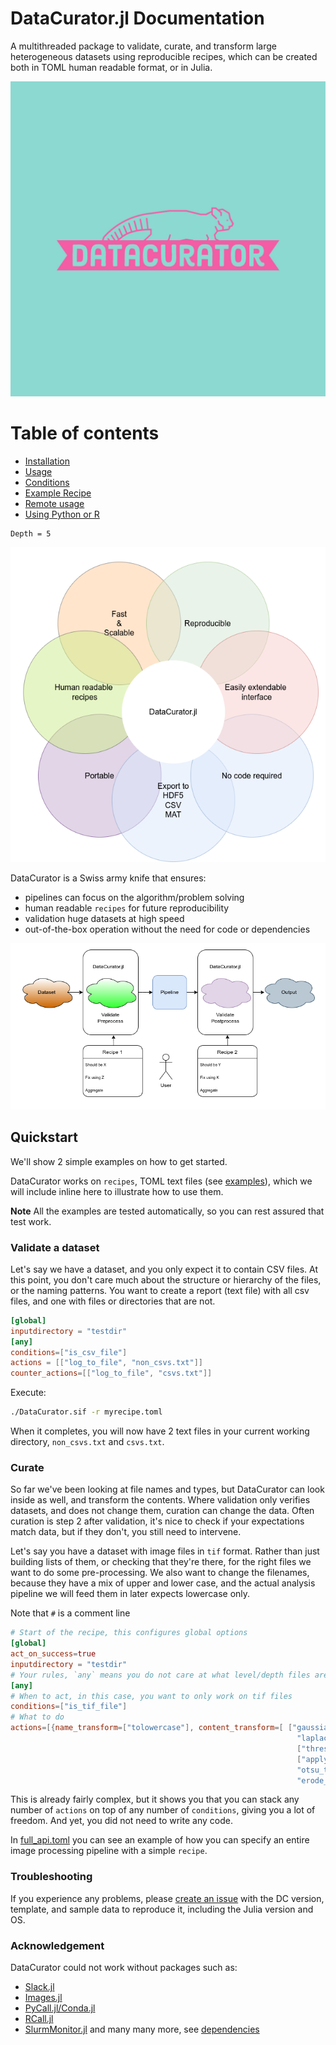 # DataCurator.jl Documentation
A multithreaded package to validate, curate, and transform large heterogeneous datasets using reproducible recipes, which can be created both in TOML human readable format, or in Julia.

![Concept](assets/datacurator-logos.png)

# Table of contents
- [Installation](https://github.com/bencardoen/DataCurator.jl/blob/main/docs/src/installation.md)
- [Usage](https://github.com/bencardoen/DataCurator.jl/blob/main/docs/src/usage.md)
- [Conditions](https://github.com/bencardoen/DataCurator.jl/blob/main/docs/src/conditions.md)
- [Example Recipe](https://github.com/bencardoen/DataCurator.jl/blob/main/docs/src/recipe.md)
- [Remote usage](https://github.com/bencardoen/DataCurator.jl/blob/main/docs/src/remote.md)
- [Using Python or R](https://github.com/bencardoen/DataCurator.jl/blob/main/docs/src/extending.md)

```@contents
Depth = 5
```

![Concept](assets/venn.png)

DataCurator is a Swiss army knife that ensures:
- pipelines can focus on the algorithm/problem solving
- human readable `recipes` for future reproducibility
- validation huge datasets at high speed
- out-of-the-box operation without the need for code or dependencies

![Concept](assets/whatami.png)

## Quickstart
We'll show 2 simple examples on how to get started.

DataCurator works on `recipes`, TOML text files (see [examples](https://github.com/bencardoen/DataCurator.jl/tree/main/example_recipes)), which we will include inline here to illustrate how to use them.

**Note** All the examples are tested automatically, so you can rest assured that test work.

### Validate a dataset
Let's say we have a dataset, and you only expect it to contain CSV files. At this point, you don't care much about the structure or hierarchy of the files, or the naming patterns. 
You want to create a report (text file) with all csv files, and one with files or directories that are not.

```toml
[global]
inputdirectory = "testdir"
[any]
conditions=["is_csv_file"]
actions = [["log_to_file", "non_csvs.txt"]]
counter_actions=[["log_to_file", "csvs.txt"]]
```

Execute:

```bash
./DataCurator.sif -r myrecipe.toml
```
When it completes, you will now have 2 text files in your current working directory, `non_csvs.txt` and `csvs.txt`.

### Curate
So far we've been looking at file names and types, but DataCurator can look inside as well, and transform the contents.
Where validation only verifies datasets, and does not change them, curation can change the data. Often curation is step 2 after validation, it's nice to check if your expectations match data, but if they don't, you still need to intervene.

Let's say you have a dataset with image files in `tif` format. Rather than just building lists of them, or checking that they're there, for the right files we want to do some pre-processing. 
We also want to change the filenames, because they have a mix of upper and lower case, and the actual analysis pipeline we will feed them in later expects lowercase only.

Note that `#` is a comment line

```toml
# Start of the recipe, this configures global options
[global]
act_on_success=true
inputdirectory = "testdir"
# Your rules, `any` means you do not care at what level/depth files are checked
[any]
# When to act, in this case, you want to only work on tif files
conditions=["is_tif_file"]
# What to do
actions=[{name_transform=["tolowercase"], content_transform=[ ["gaussian", 3],
                                                                "laplacian",
                                                                ["threshold_image", "abs >", 0.01],
                                                                ["apply_to_image", ["abs"]],
                                                                "otsu_threshold_image",
                                                                "erode_image"], mode="copy"}]
```
This is already fairly complex, but it shows you that you can stack any number of `actions` on top of any number of `conditions`, giving you a lot of freedom.
And yet, you did not need to write any code.

In [full_api.toml](https://github.com/bencardoen/DataCurator.jl/blob/main/example_recipes/full_api.toml) you can see an example of how you can specify an entire image processing pipeline with a simple `recipe`.


### Troubleshooting
If you experience any problems, please [create an issue](https://github.com/bencardoen/DataCurator.jl/issues/new) with the DC version, template, and sample data to reproduce it, including the Julia version and OS.


### Acknowledgement
DataCurator could not work without packages such as:
- [Slack.jl](https://github.com/JuliaLangSlack/Slack.jl)
- [Images.jl](https://github.com/JuliaLangSlack/Images.jl)
- [PyCall.jl/Conda.jl](https://github.com/JuliaPy/Conda.jl)
- [RCall.jl](https://juliainterop.github.io/RCall.jl/stable/)
- [SlurmMonitor.jl](https://github.com/bencardoen/SlurmMonitor.jl)
and many many more, see [dependencies](https://github.com/bencardoen/DataCurator.jl/blob/main/Project.toml)
